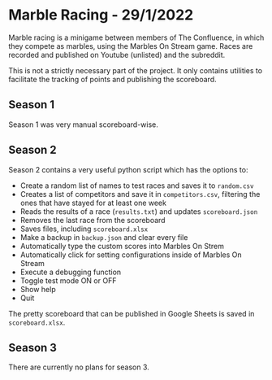 # Marble Racing - 29/1/2022

Marble racing is a minigame between members of The Confluence, in which they compete as marbles, using the Marbles On Stream game. Races are recorded and published on Youtube (unlisted) and the subreddit.

This is not a strictly necessary part of the project. It only contains utilities to facilitate the tracking of points and publishing the scoreboard.

## Season 1

Season 1 was very manual scoreboard-wise.

## Season 2

Season 2 contains a very useful python script which has the options to:

- Create a random list of names to test races and saves it to `random.csv`
- Creates a list of competitors and save it in `competitors.csv`, filtering the ones that have stayed for at least one week
- Reads the results of a race (`results.txt`) and updates `scoreboard.json`
- Removes the last race from the scoreboard
- Saves files, including `scoreboard.xlsx`
- Make a backup in `backup.json` and clear every file
- Automatically type the custom scores into Marbles On Strem
- Automatically click for setting configurations inside of Marbles On Stream
- Execute a debugging function
- Toggle test mode ON or OFF
- Show help
- Quit

The pretty scoreboard that can be published in Google Sheets is saved in `scoreboard.xlsx`.

## Season 3

There are currently no plans for season 3.

